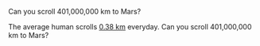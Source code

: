 Can you scroll 401,000,000 km to Mars?

The average human scrolls [0.38 km](https://www.fasthosts.co.uk/blog/app-scrolling-distance/#:~:text=That%20means%20that%20if%20108,the%20desired%20unit%20of%20time) everyday. Can you scroll 401,000,000 km to Mars?

